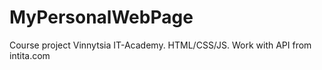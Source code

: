 # MyPersonalWebPage
Course project Vinnytsia IT-Academy. HTML/CSS/JS. Work with API from intita.com
